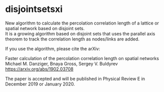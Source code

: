# disjointsetsxi
New algorithm to calculate the percolation correlation length of a lattice or spatial network based on disjoint sets.  
It is a growing algorithm based on disjoint sets that uses the parallel axis theorem to track the correlation length as nodes/links are added.

If you use the algorithm, please cite the arXiv:  

Faster calculation of the percolation correlation length on spatial networks  
Michael M. Danziger, Bnaya Gross, Sergey V. Buldyrev  
https://arxiv.org/abs/1902.03708

The paper is accepted and will be published in Physical Review E in December 2019 or January 2020.

